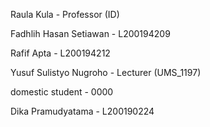 Raula Kula - Professor (ID)

Fadhlih Hasan Setiawan - L200194209

Rafif Apta - L200194212

Yusuf Sulistyo Nugroho - Lecturer (UMS_1197)

domestic student - 0000

Dika Pramudyatama - L200190224
